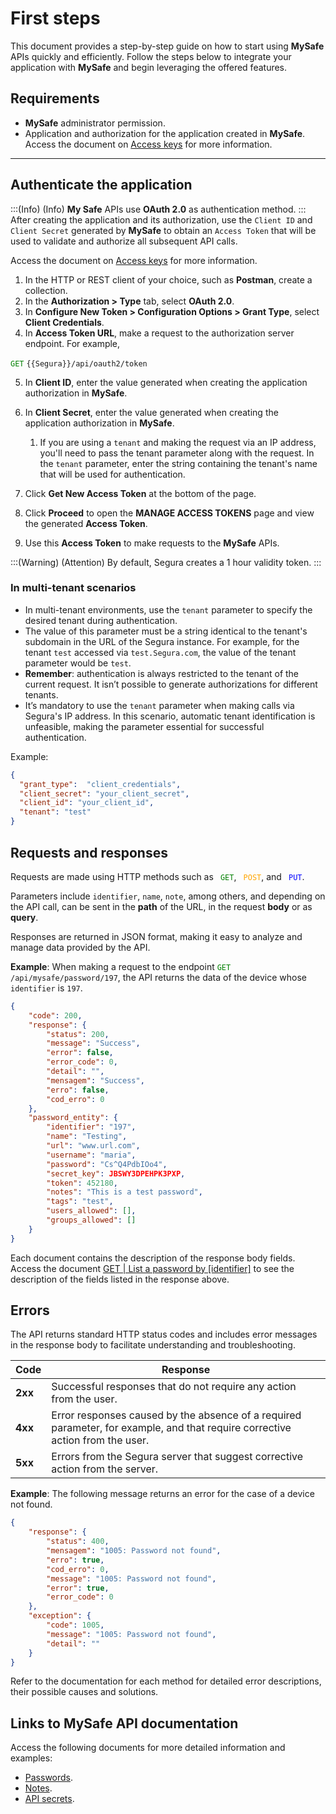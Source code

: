 # First steps

This document provides a step-by-step guide on how to start using **MySafe** APIs  quickly and efficiently.
Follow the steps below to integrate your application with **MySafe** and begin leveraging the offered features.

## Requirements

* **MySafe** administrator permission.
* Application and authorization for the application created in **MySafe**. Access the document on  [Access keys](/v4/docs/mysafe-access-keys-screen) for more information.
---


## Authenticate the application

:::(Info) (Info)
**My Safe** APIs use **OAuth 2.0** as authentication method.
::: 
After creating the application and its authorization, use the ```Client ID``` and ```Client Secret``` generated by **MySafe** to obtain an ```Access Token``` that will be used to validate and authorize all subsequent API calls.

Access the document on [Access keys](/v4/docs/mysafe-access-keys-screen) for more information.

1. In the HTTP or REST client of your choice, such as **Postman**, create a collection.
2. In the **Authorization > Type** tab, select **OAuth 2.0**.
3. In **Configure New Token > Configuration Options > Grant Type**, select **Client Credentials**.
4. In **Access Token URL**, make a request to the authorization server endpoint. For example,

<code><span style="color:green">GET</code></span> `{{Segura}}/api/oauth2/token`

5. In **Client ID**, enter the value generated when creating the application authorization in **MySafe**.
6. In **Client Secret**, enter the value generated when creating the application authorization in **MySafe**.
    1. If you are using a `tenant` and making the request via an IP address, you'll need to pass the tenant parameter along with the request. In the `tenant` parameter, enter the string containing the tenant's name that will be used for authentication.

7. Click **Get New Access Token** at the bottom of the page.
8. Click **Proceed** to open the **MANAGE ACCESS TOKENS** page and view the generated **Access Token**.
9. Use this **Access Token** to make requests to the **MySafe** APIs.

:::(Warning) (Attention)
By default, Segura creates a 1 hour validity token.
:::


### In multi-tenant scenarios
* In multi-tenant environments, use the `tenant` parameter to specify the desired tenant during authentication.
* The value of this parameter must be a string identical to the tenant's subdomain in the URL of the Segura instance. For example, for the tenant `test` accessed via `test.Segura.com`, the value of the tenant parameter would be `test`.
* **Remember**: authentication is always restricted to the tenant of the current request. It isn’t possible to generate authorizations for different tenants.
* It’s mandatory to use the `tenant` parameter when making calls via Segura's IP address. In this scenario, automatic tenant identification is unfeasible, making the parameter essential for successful authentication.

Example:
```json
{
  "grant_type":  "client_credentials",
  "client_secret": "your_client_secret",
  "client_id": "your_client_id",
  "tenant": "test"
}
```


## Requests and responses

Requests are made using HTTP methods such as <code><span style="color:green"> GET</code></span>, <code><span style="color:orange"> POST</code></span>, and <code><span style="color:blue"> PUT</code></span>.

Parameters include ```identifier```, ```name```, ```note```, among others, and depending on the API call, can be sent in the **path** of the URL,  in the request **body** or as **query**.

Responses are returned in JSON format, making it easy to analyze and manage data provided by the API.

**Example**: 
When making a request to the endpoint <code><span style="color:green">GET</code></span> ```/api/mysafe/password/197```, the API returns the data of the device whose ```identifier``` is ```197```.

```json
{
    "code": 200,
    "response": {
        "status": 200,
        "message": "Success",
        "error": false,
        "error_code": 0,
        "detail": "",
        "mensagem": "Success",
        "erro": false,
        "cod_erro": 0
    },
    "password_entity": {
        "identifier": "197",
        "name": "Testing",
        "url": "www.url.com",
        "username": "maria",
        "password": "Cs^Q4PdbIOo4",
        "secret_key": JBSWY3DPEHPK3PXP,
        "token": 452180,
        "notes": "This is a test password",
        "tags": "test",
        "users_allowed": [],
        "groups_allowed": []
    }
}
```
Each document contains the description of the response body fields. 
Access the document [GET | List a password by [identifier]](/v4/docs/pt/api-get-list-a-password-by-identifier) to see the description of the fields listed in the response above.

## Errors

The API returns standard HTTP status codes and includes error messages in the response body to facilitate understanding and troubleshooting.

| Code | Response |
| --- | --- |
| **2xx** | Successful responses that do not require any action from the user. |
| **4xx** | Error responses caused by the absence of a required parameter, for example, and that require corrective action from the user. |
| **5xx** | Errors from the Segura server that suggest corrective action from the server. |

**Example**:
The following message returns an error for the case of a device not found.

```json
{
    "response": {
        "status": 400,
        "mensagem": "1005: Password not found",
        "erro": true,
        "cod_erro": 0,
        "message": "1005: Password not found",
        "error": true,
        "error_code": 0
    },
    "exception": {
        "code": 1005,
        "message": "1005: Password not found",
        "detail": ""
    }
}
```
Refer to the documentation for each method for detailed error descriptions, their possible causes and solutions. 



## Links to MySafe API documentation

Access the following documents for more detailed information and examples:

* [Passwords](/v4/docs/api-mysafe-passwords).
*  [Notes](/v4/docs/api-mysafe-notes).
* [API secrets](/v4/docs/api-mysafe-api-secrets).